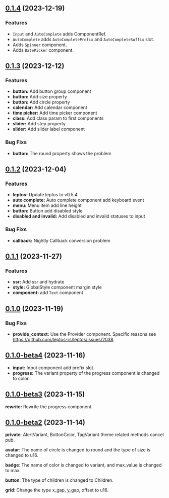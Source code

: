 ## [0.1.4](https://github.com/thaw-ui/thaw/compare/v0.1.3...v0.1.4) (2023-12-19)

### Features

* `Input` and `AutoComplete` adds ComponentRef.
* `AutoComplete` adds `AutoCompletePrefix` and `AutoCompleteSuffix` slot.
* Adds `Spinner` component.
* Adds `DatePicker` component.

## [0.1.3](https://github.com/thaw-ui/thaw/compare/v0.1.2...v0.1.3) (2023-12-12)

### Features

* **button:** Add button group component
* **button:** Add size property
* **button:** Add circle property
* **calendar:** Add calendar component
* **time picker:** Add time picker component
* **class:** Add class param to first components
* **slider:** Add step property
* **slider:** Add slider label component
 
### Bug Fixs

* **button:** The round property shows the problem

## [0.1.2](https://github.com/thaw-ui/thaw/compare/v0.1.1...v0.1.2) (2023-12-04)

### Features

* **leptos:** Update leptos to v0.5.4
* **auto complete:** Auto complete component add keyboard event
* **menu:** Menu item add line height
* **button:** Button add disabled style
* **disabled and invalid:** Add disabled and invalid statuses to input

### Bug Fixs

* **callback:** Nightly Callback conversion problem

## [0.1.1](https://github.com/thaw-ui/thaw/compare/v0.1.0...v0.1.1) (2023-11-27)

### Features

* **ssr:** Add ssr and hydrate
* **style:** GlobalStyle component margin style
* **component:** add `Text` component

## [0.1.0](https://github.com/thaw-ui/thaw/compare/v0.1.0-beta4...v0.1.0) (2023-11-19)

### Bug Fixs

* **provide_context:** Use the Provider component. Specific reasons see https://github.com/leptos-rs/leptos/issues/2038.

## [0.1.0-beta4](https://github.com/thaw-ui/thaw/compare/v0.1.0-beta3...v0.1.0-beta4) (2023-11-16)

* **input:** Input component add prefix slot.
* **progress:** The variant property of the progress component is changed to color.

## [0.1.0-beta3](https://github.com/thaw-ui/thaw/compare/v0.1.0-beta2...v0.1.0-beta3) (2023-11-15)

**rewrite:** Rewrite the progress component.

## [0.1.0-beta2](https://github.com/thaw-ui/thaw/compare/v0.1.0-beta...v0.1.0-beta2) (2023-11-14)

**private**: AlertVariant, ButtonColor, TagVariant theme related methods cancel pub.

**avatar**: The name of circle is changed to round and the type of size is changed to u16.

**badge**: The name of color is changed to variant, and max_value is changed to max.

**button**: The type of children is changed to Children.

**grid**: Change the type x_gap, y_gap, offset to u16.
